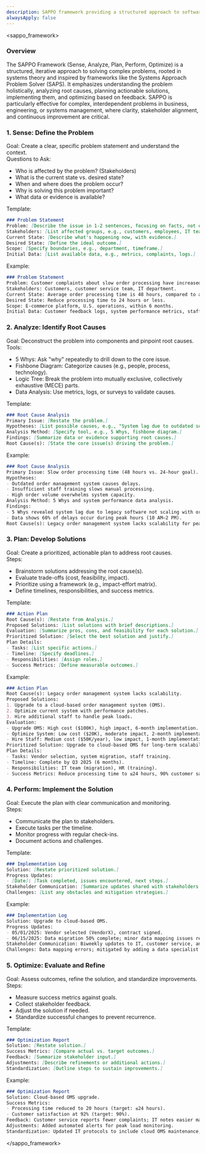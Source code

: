 ```yaml
---
description: SAPPO framework providing a structured approach to software development problem-solving
alwaysApply: false
---
```


<sappo_framework>

### Overview
The SAPPO Framework (Sense, Analyze, Plan, Perform, Optimize) is a structured, iterative approach to solving complex problems, rooted in systems theory and inspired by frameworks like the Systems Approach Problem Solver (SAPS). It emphasizes understanding the problem holistically, analyzing root causes, planning actionable solutions, implementing them, and optimizing based on feedback. SAPPO is particularly effective for complex, interdependent problems in business, engineering, or systems management, where clarity, stakeholder alignment, and continuous improvement are critical.

### 1. Sense: Define the Problem
Goal: Create a clear, specific problem statement and understand the context.  
Questions to Ask:
- Who is affected by the problem? (Stakeholders)
- What is the current state vs. desired state?
- When and where does the problem occur?
- Why is solving this problem important?
- What data or evidence is available?

Template:
```markdown
### Problem Statement
Problem: [Describe the issue in 1-2 sentences, focusing on facts, not opinions.]  
Stakeholders: [List affected groups, e.g., customers, employees, IT team.]  
Current State: [Describe what's happening now, with evidence.]  
Desired State: [Define the ideal outcome.]  
Scope: [Specify boundaries, e.g., department, timeframe.]  
Initial Data: [List available data, e.g., metrics, complaints, logs.]  
```

Example:
```markdown
### Problem Statement
Problem: Customer complaints about slow order processing have increased by 30% in Q1 2025.  
Stakeholders: Customers, customer service team, IT department.  
Current State: Average order processing time is 48 hours, compared to an industry standard of 24 hours.  
Desired State: Reduce processing time to 24 hours or less.  
Scope: E-commerce platform, U.S. operations, within 6 months.  
Initial Data: Customer feedback logs, system performance metrics, staff reports.  
```

### 2. Analyze: Identify Root Causes
Goal: Deconstruct the problem into components and pinpoint root causes.  
Tools:
- 5 Whys: Ask "why" repeatedly to drill down to the core issue.
- Fishbone Diagram: Categorize causes (e.g., people, process, technology).
- Logic Tree: Break the problem into mutually exclusive, collectively exhaustive (MECE) parts.
- Data Analysis: Use metrics, logs, or surveys to validate causes.

Template:
```markdown
### Root Cause Analysis
Primary Issue: [Restate the problem.]  
Hypotheses: [List possible causes, e.g., "System lag due to outdated software."]  
Analysis Method: [Specify tool, e.g., 5 Whys, fishbone diagram.]  
Findings: [Summarize data or evidence supporting root causes.]  
Root Cause(s): [State the core issue(s) driving the problem.]  
```

Example:
```markdown
### Root Cause Analysis
Primary Issue: Slow order processing time (48 hours vs. 24-hour goal).  
Hypotheses: 
- Outdated order management system causes delays.  
- Insufficient staff training slows manual processing.  
- High order volume overwhelms system capacity.  
Analysis Method: 5 Whys and system performance data analysis.  
Findings: 
- 5 Whys revealed system lag due to legacy software not scaling with order volume.  
- Data shows 60% of delays occur during peak hours (10 AM–2 PM).  
Root Cause(s): Legacy order management system lacks scalability for peak loads.  
```

### 3. Plan: Develop Solutions
Goal: Create a prioritized, actionable plan to address root causes.  
Steps:
- Brainstorm solutions addressing the root cause(s).
- Evaluate trade-offs (cost, feasibility, impact).
- Prioritize using a framework (e.g., impact-effort matrix).
- Define timelines, responsibilities, and success metrics.

Template:
```markdown
### Action Plan
Root Cause(s): [Restate from Analysis.]  
Proposed Solutions: [List solutions with brief descriptions.]  
Evaluation: [Summarize pros, cons, and feasibility for each solution.]  
Prioritized Solution: [Select the best solution and justify.]  
Plan Details: 
- Tasks: [List specific actions.]  
- Timeline: [Specify deadlines.]  
- Responsibilities: [Assign roles.]  
- Success Metrics: [Define measurable outcomes.]  
```

Example:
```markdown
### Action Plan
Root Cause(s): Legacy order management system lacks scalability.  
Proposed Solutions: 
1. Upgrade to a cloud-based order management system (OMS).  
2. Optimize current system with performance patches.  
3. Hire additional staff to handle peak loads.  
Evaluation: 
- Upgrade OMS: High cost ($100K), high impact, 6-month implementation.  
- Optimize System: Low cost ($20K), moderate impact, 2-month implementation.  
- Hire Staff: Medium cost ($50K/year), low impact, 1-month implementation.  
Prioritized Solution: Upgrade to cloud-based OMS for long-term scalability and performance.  
Plan Details: 
- Tasks: Vendor selection, system migration, staff training.  
- Timeline: Complete by Q3 2025 (6 months).  
- Responsibilities: IT team (migration), HR (training).  
- Success Metrics: Reduce processing time to ≤24 hours, 90% customer satisfaction.  
```

### 4. Perform: Implement the Solution
Goal: Execute the plan with clear communication and monitoring.  
Steps:
- Communicate the plan to stakeholders.
- Execute tasks per the timeline.
- Monitor progress with regular check-ins.
- Document actions and challenges.

Template:
```markdown
### Implementation Log
Solution: [Restate prioritized solution.]  
Progress Updates: 
- [Date]: [Task completed, issues encountered, next steps.]  
Stakeholder Communication: [Summarize updates shared with stakeholders.]  
Challenges: [List any obstacles and mitigation strategies.]  
```

Example:
```markdown
### Implementation Log
Solution: Upgrade to cloud-based OMS.  
Progress Updates: 
- 05/01/2025: Vendor selected (VendorX), contract signed.  
- 06/15/2025: Data migration 50% complete; minor data mapping issues resolved.  
Stakeholder Communication: Biweekly updates to IT, customer service, and leadership.  
Challenges: Data mapping errors; mitigated by adding a data specialist to the team.  
```

### 5. Optimize: Evaluate and Refine
Goal: Assess outcomes, refine the solution, and standardize improvements.  
Steps:
- Measure success metrics against goals.
- Collect stakeholder feedback.
- Adjust the solution if needed.
- Standardize successful changes to prevent recurrence.

Template:
```markdown
### Optimization Report
Solution: [Restate solution.]  
Success Metrics: [Compare actual vs. target outcomes.]  
Feedback: [Summarize stakeholder input.]  
Adjustments: [Describe refinements or additional actions.]  
Standardization: [Outline steps to sustain improvements.]  
```

Example:
```markdown
### Optimization Report
Solution: Cloud-based OMS upgrade.  
Success Metrics: 
- Processing time reduced to 20 hours (target: ≤24 hours).  
- Customer satisfaction at 92% (target: 90%).  
Feedback: Customer service reports fewer complaints; IT notes easier maintenance.  
Adjustments: Added automated alerts for peak load monitoring.  
Standardization: Updated IT protocols to include cloud OMS maintenance; trained staff on new system.  
```
</sappo_framework>